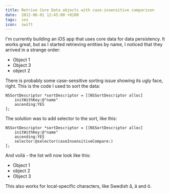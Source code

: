 ```yaml
---
title: Retrive Core Data objects with case-insensitive comparison
date:  2012-06-01 12:45:00 +0100
tags:  ios
icon:  swift
---
```


I'm currently building an iOS app that uses core data for data persistency. It
works great, but as I started retrieving entities by name, I noticed that they
arrived in a strange order:

* Object 1
* Object 3
* object 2

There is probably some case-sensitive sorting issue showing its ugly face, right.
This is the code I used to sort the data:

```objc
NSSortDescriptor *sortDescriptor = [[NSSortDescriptor alloc] 
    initWithKey:@"name" 
    ascending:YES
];
```

The solution was to add selector to the sort, like this:

```objc
NSSortDescriptor *sortDescriptor = [[NSSortDescriptor alloc] 
    initWithKey:@"name" 
    ascending:YES 
    selector:@selector(caseInsensitiveCompare:)
];
```

And voilá - the list will now look like this:

* Object 1
* object 2
* Object 3

This also works for local-specific characters, like Swedish å, ä and ö.